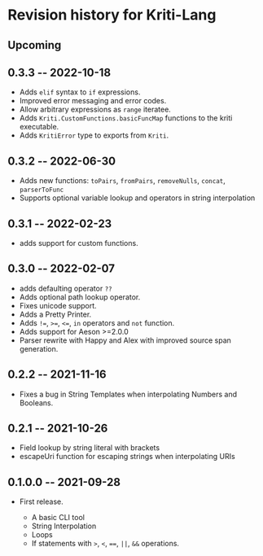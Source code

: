 # Revision history for Kriti-Lang

## Upcoming
  
## 0.3.3 -- 2022-10-18

  - Adds `elif` syntax to `if` expressions.
  - Improved error messaging and error codes.
  - Allow arbitrary expressions as `range` iteratee.
  - Adds `Kriti.CustomFunctions.basicFuncMap` functions to the kriti executable.
  - Adds `KritiError` type to exports from `Kriti`.
  
## 0.3.2 -- 2022-06-30

  - Adds new functions: `toPairs`, `fromPairs`, `removeNulls`, `concat`, `parserToFunc`
  - Supports optional variable lookup and operators in string interpolation

## 0.3.1 -- 2022-02-23
  - adds support for custom functions.

## 0.3.0 -- 2022-02-07

  - adds defaulting operator `??`
  - Adds optional path lookup operator.
  - Fixes unicode support.
  - Adds a Pretty Printer.
  - Adds `!=`, `>=`, `<=`, `in` operators and `not` function.
  - Adds support for Aeson >=2.0.0
  - Parser rewrite with Happy and Alex with improved source span generation.

## 0.2.2 -- 2021-11-16

  - Fixes a bug in String Templates when interpolating Numbers and Booleans.

## 0.2.1 -- 2021-10-26

  - Field lookup by string literal with brackets
  - escapeUri function for escaping strings when interpolating URIs

## 0.1.0.0 -- 2021-09-28

* First release.

  - A basic CLI tool
  - String Interpolation
  - Loops
  - If statements with `>`, `<`, `==`, `||`, `&&` operations.
